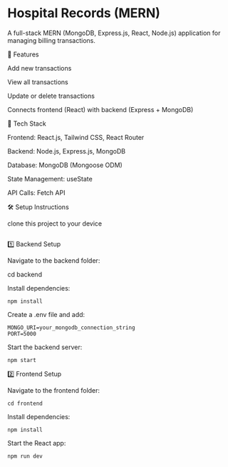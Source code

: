# Hospital Records (MERN)

A full-stack MERN (MongoDB, Express.js, React, Node.js) application for managing billing transactions.

📌 Features

Add new transactions

View all transactions

Update or delete transactions

Connects frontend (React) with backend (Express + MongoDB)

🚀 Tech Stack

Frontend: React.js, Tailwind CSS, React Router

Backend: Node.js, Express.js, MongoDB

Database: MongoDB (Mongoose ODM)

State Management: useState

API Calls: Fetch API

🛠 Setup Instructions

clone this project to your device
```
```

1️⃣ Backend Setup

Navigate to the backend folder:

cd backend

Install dependencies:
```
npm install
````
Create a .env file and add:
```
MONGO_URI=your_mongodb_connection_string
PORT=5000
```
Start the backend server:
```
npm start
```
2️⃣ Frontend Setup

Navigate to the frontend folder:
```
cd frontend
```
Install dependencies:
```
npm install
```
Start the React app:
```
npm run dev
```
